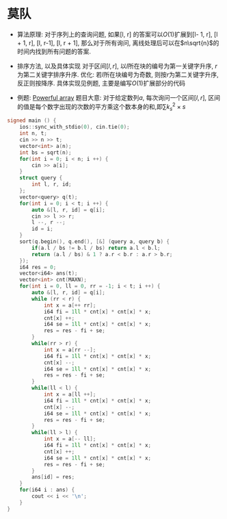 # 莫队

- 算法原理:
对于序列上的查询问题, 如果[l, r] 的答案可以$O(1)$扩展到[l- 1, r], [l + 1, r], [l, r-1], [l, r + 1], 那么对于所有询问, 离线处理后可以在$n\sqrt{n}$的时间内找到所有问题的答案.
- 排序方法, 以及具体实现
对于区间$[l,r]$, 以$l$所在块的编号为第一关键字升序, $r$为第二关键字排序升序.
优化: 若$l$所在块编号为奇数, 则按$r$为第二关键字升序, 反正则按降序.
具体实现见例题, 主要是编写$O(1)$扩展部分的代码

- 例题:
[Powerful array](https://codeforces.com/contest/86/problem/D)
题目大意:
对于给定数列$a$, 每次询问一个区间$[l, r]$, 区间的值是每个数字出现的次数的平方乘这个数本身的和,即$\sum k_s^2 \times s$

```cpp
signed main () {
    ios::sync_with_stdio(0), cin.tie(0);
    int n, t;
    cin >> n >> t;
    vector<int> a(n);
    int bs = sqrt(n);
    for(int i = 0; i < n; i ++) {
        cin >> a[i];
    }
    struct query {
        int l, r, id;
    };
    vector<query> q(t);
    for(int i = 0; i < t; i ++) {
        auto &[l, r, id] = q[i];
        cin >> l >> r;
        l --, r --;
        id = i;
    }
    sort(q.begin(), q.end(), [&] (query a, query b) {
        if(a.l / bs != b.l / bs) return a.l < b.l;
        return (a.l / bs) & 1 ? a.r < b.r : a.r > b.r;
    });
    i64 res = 0;
    vector<i64> ans(t);
    vector<int> cnt(MAXN);
    for(int i = 0, ll = 0, rr = -1; i < t; i ++) {
        auto &[l, r, id] = q[i];
        while (rr < r) {
            int x = a[++ rr];
            i64 fi = 1ll * cnt[x] * cnt[x] * x;
            cnt[x] ++;
            i64 se = 1ll * cnt[x] * cnt[x] * x;
            res = res - fi + se;
        }
        while(rr > r) {
            int x = a[rr --];
            i64 fi = 1ll * cnt[x] * cnt[x] * x;
            cnt[x] --;
            i64 se = 1ll * cnt[x] * cnt[x] * x;
            res = res - fi + se;
        }
        while(ll < l) {
            int x = a[ll ++];
            i64 fi = 1ll * cnt[x] * cnt[x] * x;
            cnt[x] --;
            i64 se = 1ll * cnt[x] * cnt[x] * x;
            res = res - fi + se;
        }
        while(ll > l) {
            int x = a[-- ll];
            i64 fi = 1ll * cnt[x] * cnt[x] * x;
            cnt[x] ++;
            i64 se = 1ll * cnt[x] * cnt[x] * x;
            res = res - fi + se;
        }
        ans[id] = res;
    }
    for(i64 i : ans) {
        cout << i << '\n';
    }
}
```